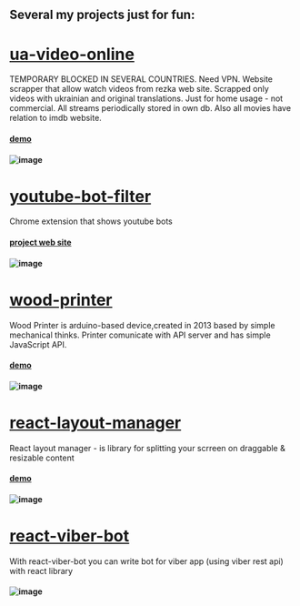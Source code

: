 ## Several my projects just for fun:

# [ua-video-online](https://github.com/mgerasika/ua-video-online) 
TEMPORARY BLOCKED IN SEVERAL COUNTRIES. Need VPN. Website scrapper that allow watch videos from rezka web site. Scrapped only videos with ukrainian and original translations. Just for home usage - not commercial. All streams periodically stored in own db. Also all movies have relation to imdb website.
#### [demo](https://github.com/mgerasika/ua-video-online)
#### ![image](https://github.com/mgerasika/mgerasika/assets/10614750/95238653-d4f3-400d-bc76-ac1647f60a5d)

# [youtube-bot-filter](https://github.com/mgerasika/youtube-bot-filter) 
Chrome extension that shows youtube bots
#### [project web site](https://bot-landing-6a052.web.app/)
#### ![image](https://github.com/user-attachments/assets/d1304d52-c899-40e0-87e4-cd128a503f76)

# [wood-printer](https://github.com/mgerasika/arduino-plotter)
Wood Printer is arduino-based device,created in 2013 based by simple mechanical thinks. Printer comunicate with API server and has simple JavaScript API.
#### [demo](https://arduino-plotter.web.app/)
#### ![image](https://github.com/mgerasika/mgerasika/assets/10614750/7b8d7b73-e26d-44cb-936a-5eb81e4a3970)

# [react-layout-manager](https://github.com/mgerasika/react-layout-manager)
React layout manager - is library for splitting your scrreen on draggable & resizable content
#### [demo](https://react-layout-manager.web.app/)
#### ![image](https://github.com/mgerasika/mgerasika/assets/10614750/376315ba-f770-4d80-b1d5-2a7a622b6c55)

# [react-viber-bot](https://github.com/mgerasika/react-viber-bot)
With react-viber-bot you can write bot for viber app (using viber rest api) with react library
#### ![image](https://github.com/mgerasika/mgerasika/assets/10614750/93b8ea04-1ac8-4caf-a5ea-3de2a7dd0761)


